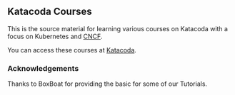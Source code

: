 ## Katacoda Courses

This is the source material for learning various courses on Katacoda with a focus on Kubernetes and [CNCF][cncf].

You can access these courses at [Katacoda][katacoda].

### Acknowledgements

Thanks to BoxBoat for providing the basic for some of our Tutorials.

<!-- Links Referenced -->

[boxboat]:        https://boxboat.com
[cncf]:           https://cncf.io
[katacoda]:       https://katacoda.com/statcan
